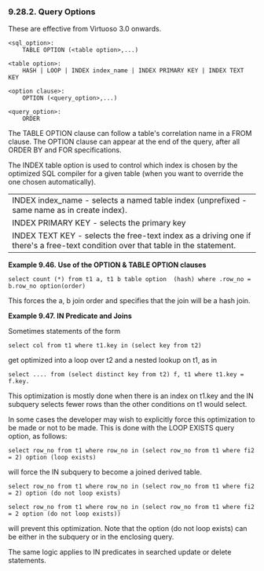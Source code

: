 <div>

<div>

<div>

<div>

### 9.28.2. Query Options

</div>

</div>

</div>

These are effective from Virtuoso 3.0 onwards.

``` programlisting
<sql_option>:
    TABLE OPTION (<table option>,...)

<table option>:
    HASH | LOOP | INDEX index_name | INDEX PRIMARY KEY | INDEX TEXT KEY

<option clause>:
    OPTION (<query_option>,...)

<query_option>:
    ORDER
```

The TABLE OPTION clause can follow a table's correlation name in a FROM
clause. The OPTION clause can appear at the end of the query, after all
ORDER BY and FOR specifications.

The INDEX table option is used to control which index is chosen by the
optimized SQL compiler for a given table (when you want to override the
one chosen automatically).

|                                                                                                                                  |
|----------------------------------------------------------------------------------------------------------------------------------|
| INDEX index_name - selects a named table index (unprefixed - same name as in create index).                                      |
| INDEX PRIMARY KEY - selects the primary key                                                                                      |
| INDEX TEXT KEY - selects the free-text index as a driving one if there's a free-text condition over that table in the statement. |

<div>

**Example 9.46. Use of the OPTION & TABLE OPTION clauses**

<div>

``` programlisting
select count (*) from t1 a, t1 b table option  (hash) where .row_no = b.row_no option(order)
```

This forces the a, b join order and specifies that the join will be a
hash join.

</div>

</div>

  

<div>

**Example 9.47. IN Predicate and Joins**

<div>

Sometimes statements of the form

``` programlisting
select col from t1 where t1.key in (select key from t2)
```

get optimized into a loop over t2 and a nested lookup on t1, as in

``` programlisting
select .... from (select distinct key from t2) f, t1 where t1.key = f.key.
```

This optimization is mostly done when there is an index on t1.key and
the IN subquery selects fewer rows than the other conditions on t1 would
select.

In some cases the developer may wish to explicitly force this
optimization to be made or not to be made. This is done with the LOOP
EXISTS query option, as follows:

``` programlisting
select row_no from t1 where row_no in (select row_no from t1 where fi2 = 2) option (loop exists)
```

will force the IN subquery to become a joined derived table.

``` programlisting
select row_no from t1 where row_no in (select row_no from t1 where fi2 = 2) option (do not loop exists)
```

``` programlisting
select row_no from t1 where row_no in (select row_no from t1 where fi2 = 2 option (do not loop exists))
```

will prevent this optimization. Note that the option (do not loop
exists) can be either in the subquery or in the enclosing query.

The same logic applies to IN predicates in searched update or delete
statements.

</div>

</div>

  

</div>
